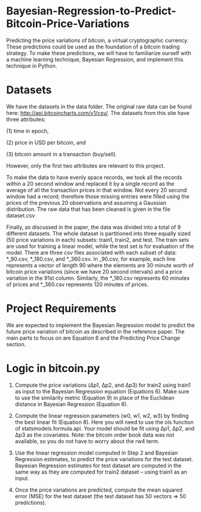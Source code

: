 # Bayesian-Regression-to-Predict-Bitcoin-Price-Variations
Predicting the price variations of bitcoin, a virtual cryptographic currency. These predictions could be used as the foundation of a bitcoin trading strategy. To make these predictions, we will have to familiarize ourself with a machine learning technique, Bayesian Regression, and implement this technique in Python.

# Datasets
We have the datasets in the data folder. The original raw data can be found here: http://api.bitcoincharts.com/v1/csv/. The datasets from this site have three attributes: 

(1) time in epoch, 

(2) price in USD per bitcoin, and 

(3) bitcoin amount in a transaction (buy/sell). 

However, only the first two attributes are relevant to this project.

To make the data to have evenly space records, we took all the records within a 20 second window and replaced it by a single record as the average of all the transaction prices in that window. Not every 20 second window had a record; therefore those missing entries were filled using the prices of the previous 20 observations and assuming a Gaussian distribution. The raw data that has been cleaned is given in the file dataset.csv

Finally, as discussed in the paper, the data was divided into a total of 9 different datasets. The whole dataset is partitioned into three equally sized (50 price variations in each) subsets: train1, train2, and test. The train sets are used for training a linear model, while the test set is for evaluation of the model. There are three csv files associated with each subset of data: *_90.csv, *_180.csv, and *_360.csv. In _90.csv, for example, each line represents a vector of length 90 where the elements are 30 minute worth of bitcoin price variations (since we have 20 second intervals) and a price variation in the 91st column. Similarly, the *_180.csv represents 60 minutes of prices and *_360.csv represents 120 minutes of prices.

# Project Requirements
We are expected to implement the Bayesian Regression model to predict the future price variation of bitcoin as described in the reference paper. The main parts to focus on are Equation 6 and the Predicting Price Change section.

# Logic in bitcoin.py
1. Compute the price variations (Δp1, Δp2, and Δp3) for train2 using train1 as input to the Bayesian Regression equation (Equations 6). Make sure to use the similarity metric (Equation 9) in place of the Euclidean distance in Bayesian Regression (Equation 6).

2. Compute the linear regression parameters (w0, w1, w2, w3) by finding the best linear fit (Equation 8). Here you will need to use the ols function of statsmodels.formula.api. Your model should be fit using Δp1, Δp2, and Δp3 as the covariates. Note: the bitcoin order book data was not available, so you do not have to worry about the rw4 term.

3. Use the linear regression model computed in Step 2 and Bayesian Regression estimates, to predict the price variations for the test dataset. Bayesian Regression estimates for test dataset are computed in the same way as they are computed for train2 dataset – using train1 as an input.

4. Once the price variations are predicted, compute the mean squared error (MSE) for the test dataset (the test dataset has 50 vectors => 50 predictions).



